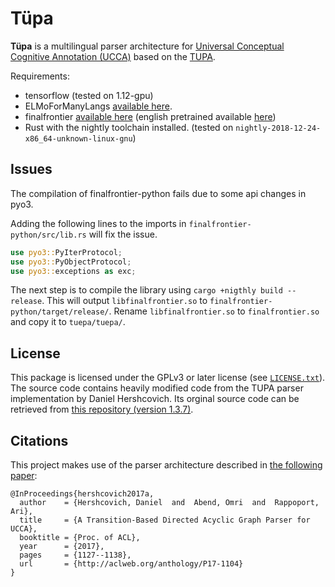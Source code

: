 Tüpa
====

**Tüpa** is a multilingual parser architecture for [Universal Conceptual Cognitive Annotation (UCCA)][1] based on the [TUPA](https://github.com/danielhers/tupa).

Requirements:

* tensorflow (tested on 1.12-gpu)
* ELMoForManyLangs [available here](https://github.com/HIT-SCIR/ELMoForManyLangs).
* finalfrontier [available here](https://github.com/danieldk/finalfrontier-python) (english pretrained available [here](https://drive.google.com/file/d/1S2pllHdR81o4DrhKa_uA2YMXwO3I6Y5D/view?usp=sharing))
* Rust with the nightly toolchain installed. (tested on `nightly-2018-12-24-x86_64-unknown-linux-gnu`)

Issues
------
The compilation of finalfrontier-python fails due to some api changes in pyo3. 

Adding the following lines to the imports in `finalfrontier-python/src/lib.rs` will fix the issue.

```rust
use pyo3::PyIterProtocol;
use pyo3::PyObjectProtocol;
use pyo3::exceptions as exc;
```

The next step is to compile the library using `cargo +nigthly build --release`. 
This will output `libfinalfrontier.so` to 
`finalfrontier-python/target/release/`. Rename `libfinalfrontier.so` to `finalfrontier.so` and copy it to `tuepa/tuepa/`.

License
-------
This package is licensed under the GPLv3 or later license (see [`LICENSE.txt`](LICENSE.txt)).
The source code contains heavily modified code from the TUPA parser implementation by Daniel Hershcovich.
Its orginal source code can be retrieved from [this repository (version 1.3.7)](https://github.com/danielhers/tupa/releases/tag/v1.3.7).

Citations
---------

This project makes use of the parser architecture described in [the following paper](http://aclweb.org/anthology/P17-1104):

    @InProceedings{hershcovich2017a,
      author    = {Hershcovich, Daniel  and  Abend, Omri  and  Rappoport, Ari},
      title     = {A Transition-Based Directed Acyclic Graph Parser for UCCA},
      booktitle = {Proc. of ACL},
      year      = {2017},
      pages     = {1127--1138},
      url       = {http://aclweb.org/anthology/P17-1104}
    }

[1]: http://github.com/huji-nlp/ucca
